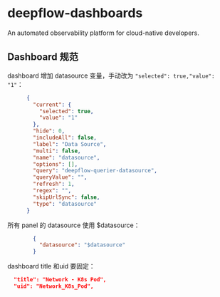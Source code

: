 # deepflow-dashboards

An automated observability platform for cloud-native developers.

## Dashboard 规范

dashboard 增加 datasource 变量，手动改为 `"selected": true,"value": "1"`：

```json
      {
        "current": {
          "selected": true,
          "value": "1"
        },
        "hide": 0,
        "includeAll": false,
        "label": "Data Source",
        "multi": false,
        "name": "datasource",
        "options": [],
        "query": "deepflow-querier-datasource",
        "queryValue": "",
        "refresh": 1,
        "regex": "",
        "skipUrlSync": false,
        "type": "datasource"
      }
```

所有 panel 的 datasource 使用 $datasource：
```json
        {
          "datasource": "$datasource"
        }
```

dashboard title 和uid 要固定：
```json
  "title": "Network - K8s Pod",
  "uid": "Network_K8s_Pod",
```
